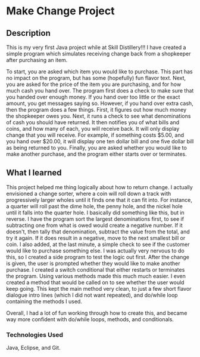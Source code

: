 # Make Change Project

## Description
This is my very first Java project while at Skill Distillery!!! I have created a simple program which simulates receiving change back from a shopkeeper after purchasing an item.

To start, you are asked which item you would like to purchase. This part has no impact on the program, but has some (hopefully) fun flavor text. Next, you are asked for the price of the item you are purchasing, and for how much cash you hand over. The program first does a check to make sure that you handed over enough money. If you hand over too little or the exact amount, you get messages saying so. However, if you hand over extra cash, then the program does a few things. First, it figures out how much money the shopkeeper owes you. Next, it runs a check to see what denominations of cash you should have returned. It then notifies you of what bills and coins, and how many of each, you will receive back. It will only display change that you will receive. For example, if something costs $5.00, and you hand over $20.00, it will display one ten dollar bill and one five dollar bill as being returned to you. Finally, you are asked whether you would like to make another purchase, and the program either starts over or terminates.

## What I learned
This project helped me thing logically about how to return change. I actually envisioned a change sorter, where a coin will roll down a track with progressively larger wholes until it finds one that it can fit into. For instance, a quarter will roll past the dime hole, the penny hole, and the nickel hole until it falls into the quarter hole. I basically did something like this, but in reverse. I have the program sort the largest denominations first, to see if subtracting one from what is owed would create a negative number. If it doesn't, then tally that denomination, subtract the value from the total, and try it again. If it does result in a negative, move to the next smallest bill or coin. I also added, at the last minute, a simple check to see if the customer would like to purchase something else. I was actually very nervous to do this, so I created a side program to test the logic out first. After the change is given, the user is prompted whether they would like to make another purchase. I created a switch conditional that either restarts or terminates the program. Using various methods made this much much easier. I even created a method that would be called on to see whether the user would keep going. This kept the main method very clean, to just a few short flavor dialogue intro lines (which I did not want repeated), and do/while loop containing the methods I used.

Overall, I had a lot of fun working through how to create this, and became way more confident with do/while loops, methods, and conditionals. 

### Technologies Used
Java, Eclipse, and Git.
